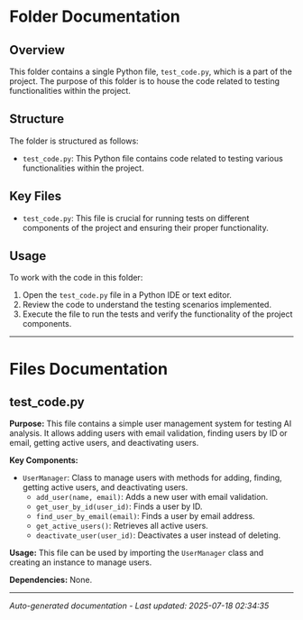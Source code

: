 # Folder Documentation

## Overview
This folder contains a single Python file, `test_code.py`, which is a part of the project. The purpose of this folder is to house the code related to testing functionalities within the project.

## Structure
The folder is structured as follows:
- `test_code.py`: This Python file contains code related to testing various functionalities within the project.

## Key Files
- `test_code.py`: This file is crucial for running tests on different components of the project and ensuring their proper functionality.

## Usage
To work with the code in this folder:
1. Open the `test_code.py` file in a Python IDE or text editor.
2. Review the code to understand the testing scenarios implemented.
3. Execute the file to run the tests and verify the functionality of the project components.

---

# Files Documentation

## test_code.py

**Purpose:** This file contains a simple user management system for testing AI analysis. It allows adding users with email validation, finding users by ID or email, getting active users, and deactivating users.

**Key Components:**
- `UserManager`: Class to manage users with methods for adding, finding, getting active users, and deactivating users.
  - `add_user(name, email)`: Adds a new user with email validation.
  - `get_user_by_id(user_id)`: Finds a user by ID.
  - `find_user_by_email(email)`: Finds a user by email address.
  - `get_active_users()`: Retrieves all active users.
  - `deactivate_user(user_id)`: Deactivates a user instead of deleting.

**Usage:** This file can be used by importing the `UserManager` class and creating an instance to manage users.

**Dependencies:** None.

---
*Auto-generated documentation - Last updated: 2025-07-18 02:34:35*
